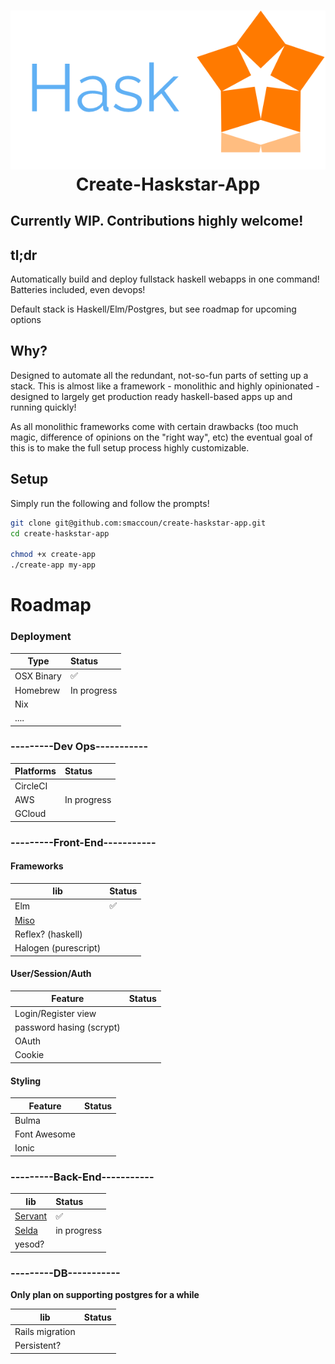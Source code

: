 <h1 align="center">
  <img src="./logo.png"/><br>
  Create-Haskstar-App 
</h1>

## Currently WIP. Contributions highly welcome!

## tl;dr
Automatically build and deploy fullstack haskell webapps in one command!
Batteries included, even devops!

Default stack is Haskell/Elm/Postgres, but see roadmap for upcoming options



## Why?

Designed to automate all the redundant, not-so-fun parts of setting up a stack.
This is almost like a framework - monolithic and highly opinionated - 
designed to largely get production ready haskell-based apps up and running quickly!

As all monolithic frameworks come with certain drawbacks (too much magic, difference of opinions on the "right way", etc)
the eventual goal of this is to make the full setup process highly customizable.


## Setup

Simply run the following and follow the prompts!
```bash
git clone git@github.com:smaccoun/create-haskstar-app.git
cd create-haskstar-app

chmod +x create-app
./create-app my-app
```


# Roadmap


### Deployment 

|   Type   | Status   |
|----------|:---------|
| OSX Binary     |   ✅     |
| Homebrew | In progress   |
| Nix      |      |
| ....     |      |

### ---------Dev Ops-----------

|   Platforms | Status   |
|----------|:---------|
| CircleCI |          |
| AWS      |   In progress    |
| GCloud   |      |


### ---------Front-End-----------

#### Frameworks
|   lib    | Status   |
|----------|:---------|
| Elm      |   ✅ 
| [Miso](https://github.com/dmjio/miso)  |      |
| Reflex? (haskell)    |          |
| Halogen (purescript)    |          |


#### User/Session/Auth

|   Feature | Status   |
|----------|:---------|
| Login/Register view |          |
| password hasing (scrypt) |      |
| OAuth     |      |
| Cookie    |      |

#### Styling

|   Feature | Status   |
|----------|:---------|
| Bulma |          |
| Font Awesome |      |
| Ionic |      |

### ---------Back-End-----------

|   lib    | Status   |
|----------|:---------|
| [Servant](https://hackage.haskell.org/package/servant)  |   ✅ 
| [Selda](https://selda.link/)   |   in progress
| yesod?    |          |


### ---------DB-----------

**Only plan on supporting postgres for a while**

|   lib    | Status   |
|----------|:---------|
| Rails migration |      |
| Persistent? |          |

